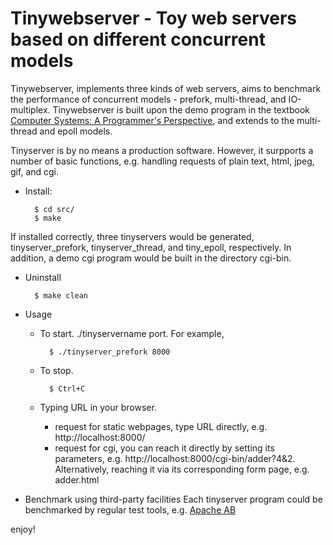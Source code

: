 Tinywebserver - Toy web servers based on different concurrent models
=================================================================

Tinywebserver, implements three kinds of web servers, aims to benchmark the performance of concurrent models - prefork, multi-thread, and IO-multiplex.
Tinywebserver is built upon the demo program in the textbook [Computer Systems: A Programmer's Perspective](http://csapp.cs.cmu.edu/), and extends to the multi-thread and epoll models.

Tinyserver is by no means a production software. However, it surpports a number of basic functions, e.g. handling requests of plain text, html, jpeg, gif, and cgi.

* Install:
    
        $ cd src/
        $ make

If installed correctly, three tinyservers would be generated, tinyserver_prefork, tinyserver_thread, and tiny_epoll, respectively. 
In addition, a demo cgi program would be built in the directory cgi-bin.

* Uninstall
    
        $ make clean


* Usage

    * To start. ./tinyservername port. For example, 
    
            $ ./tinyserver_prefork 8000
    
    * To stop.
    
            $ Ctrl+C
    

    * Typing URL in your browser.
        * request for static webpages, type URL directly, e.g. http://localhost:8000/
        * request for cgi, you can reach it directly by setting its parameters, e.g. http://localhost:8000/cgi-bin/adder?4&2. Alternatively, reaching it via its corresponding form page, e.g. adder.html 

* Benchmark using third-party facilities
Each tinyserver program could be benchmarked by regular test tools, e.g. [Apache AB](http://httpd.apache.org/docs/2.2/programs/ab.html) 


enjoy!
